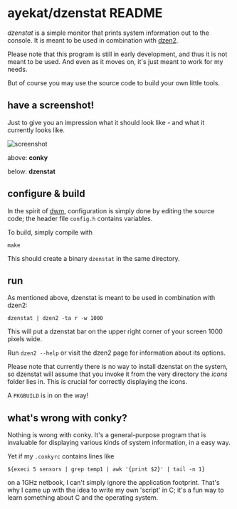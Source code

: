 ayekat/dzenstat README
======================


*dzenstat* is a simple monitor that prints system information out to the
console. It is meant to be used in combination with
<a href="http://github.com/robm/dzen/">dzen2</a>.

Please note that this program is still in early development, and thus it is not
meant to be used. And even as it moves on, it's just meant to work for my needs.

But of course you may use the source code to build your own little tools.


have a screenshot!
------------------

Just to give you an impression what it should look like - and what it currently
looks like.

![screenshot](http://ayekat.ch/img/host/screen_dzenstat.png)

above: **conky**

below: **dzenstat**


configure & build
-----------------

In the spirit of <a href="http://dwm.suckless.org/">dwm</a>, configuration is
simply done by editing the source code; the header file <code>config.h</code>
contains variables.

To build, simply compile with

	make

This should create a binary <code>dzenstat</code> in the same directory.


run
---

As mentioned above, dzenstat is meant to be used in combination with dzen2:

	dzenstat | dzen2 -ta r -w 1000

This will put a dzenstat bar on the upper right corner of your screen 1000
pixels wide.

Run <code>dzen2 --help</code> or visit the dzen2 page for information about its
options.

Please note that currently there is no way to install dzenstat on the system, so
dzenstat will assume that you invoke it from the very directory the *icons*
folder lies in. This is crucial for correctly displaying the icons.

A <code>PKGBUILD</code> is in on the way!


what's wrong with conky?
------------------------

Nothing is wrong with conky. It's a general-purpose program that is invaluable
for displaying various kinds of system information, in a easy way.

Yet if my <code>.conkyrc</code> contains lines like

	${execi 5 sensors | grep temp1 | awk '{print $2}' | tail -n 1}

on a 1GHz netbook, I can't simply ignore the application footprint. That's why I
came up with the idea to write my own 'script' in C; it's a fun way to learn
something about C and the operating system.

